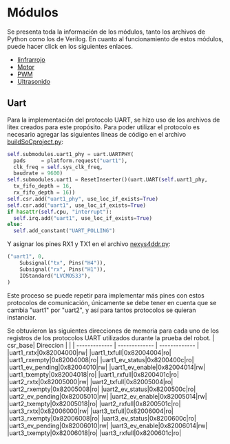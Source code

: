 # Módulos
Se presenta toda la información de los módulos, tanto los archivos de Python como los de Verilog. En cuanto al funcionamiento de estos módulos, puede hacer click en los siguientes enlaces. 
- [Iinfrarrojo](/module/verilog/Infrarrojo)
- [Motor](/Motor.md) 
- [PWM](/module/verilog/PWM)
- [Ultrasonido](/module/verilog/Ultrasonido)

## Uart
Para la implementación del protocolo UART, se hizo uso de los archivos de litex creados para este propósito. Para poder utilizar el protocolo es necesario agregar las siguientes líneas de código en el archivo [buildSoCproject.py](/buildSoCproject.py):

```python
self.submodules.uart1_phy = uart.UARTPHY(
  pads     = platform.request("uart1"),
  clk_freq = self.sys_clk_freq,
  baudrate = 9600)
self.submodules.uart1 = ResetInserter()(uart.UART(self.uart1_phy,
  tx_fifo_depth = 16,
  rx_fifo_depth = 16))
self.csr.add("uart1_phy", use_loc_if_exists=True)
self.csr.add("uart1", use_loc_if_exists=True)
if hasattr(self.cpu, "interrupt"):
  self.irq.add("uart1", use_loc_if_exists=True)
else:
  self.add_constant("UART_POLLING")
```
Y asignar los pines RX1 y TX1 en el archivo [nexys4ddr.py](/nexys4ddr.py):
```python
("uart1", 0,
    Subsignal("tx", Pins("H4")),
    Subsignal("rx", Pins("H1")),
    IOStandard("LVCMOS33"),
)
```
Este proceso se puede repetir para implementar más pines con estos protocolos de comunicación, únicamente se debe tener en cuenta que se cambia "uart1" por "uart2", y así para tantos protocolos se quieran instanciar.

Se obtuvieron las siguientes direcciones de memoria para cada uno de los registros de los protocolos UART utilizados durante la prueba del robot. 
| csr_base| Direccion |    |
| ------------- | ------------- | ------------- |
|uart1_rxtx|0x82004000|rw|
|uart1_txfull|0x82004004|ro|
|uart1_rxempty|0x82004008|ro|
|uart1_ev_status|0x8200400c|ro|
|uart1_ev_pending|0x82004010|rw|
|uart1_ev_enable|0x82004014|rw|
|uart1_txempty|0x82004018|ro|
|uart1_rxfull|0x8200401c|ro|
|uart2_rxtx|0x82005000|rw|
|uart2_txfull|0x82005004|ro|
|uart2_rxempty|0x82005008|ro|
|uart2_ev_status|0x8200500c|ro|
|uart2_ev_pending|0x82005010|rw|
|uart2_ev_enable|0x82005014|rw|
|uart2_txempty|0x82005018|ro|
|uart2_rxfull|0x8200501c|ro|
|uart3_rxtx|0x82006000|rw|
|uart3_txfull|0x82006004|ro|
|uart3_rxempty|0x82006008|ro|
|uart3_ev_status|0x8200600c|ro|
|uart3_ev_pending|0x82006010|rw|
|uart3_ev_enable|0x82006014|rw|
|uart3_txempty|0x82006018|ro|
|uart3_rxfull|0x8200601c|ro|
